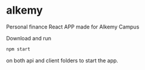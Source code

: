 # alkemy
Personal finance React APP made for Alkemy Campus

Download and run
```sh
npm start
```
on both api and client folders to start the app.
